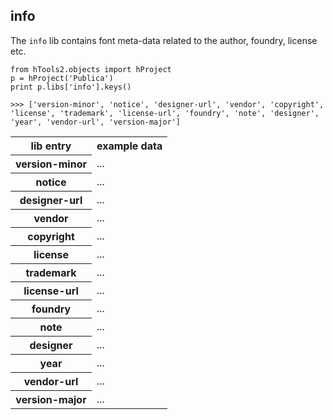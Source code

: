 ## info

The `info` lib contains font meta-data related to the author, foundry, license etc.

    from hTools2.objects import hProject
    p = hProject('Publica')
    print p.libs['info'].keys()

    >>> ['version-minor', 'notice', 'designer-url', 'vendor', 'copyright', 'license', 'trademark', 'license-url', 'foundry', 'note', 'designer', 'year', 'vendor-url', 'version-major']

<table>
    <tr>
        <th>lib entry</th>
        <th>example data</th>
    </tr>
    <tr>
        <th>version-minor</th>
        <td>...</td>
    </tr>
    <tr>
        <th>notice</th>
        <td>...</td>
    </tr>
    <tr>
        <th>designer-url</th>
        <td>...</td>
    </tr>
    <tr>
        <th>vendor</th>
        <td>...</td>
    </tr>
    <tr>
        <th>copyright</th>
        <td>...</td>
    </tr>
    <tr>
        <th>license</th>
        <td>...</td>
    </tr>
    <tr>
        <th>trademark</th>
        <td>...</td>
    </tr>
    <tr>
        <th>license-url</th>
        <td>...</td>
    </tr>
    <tr>
        <th>foundry</th>
        <td>...</td>
    </tr>
    <tr>
        <th>note</th>
        <td>...</td>
    </tr>
    <tr>
        <th>designer</th>
        <td>...</td>
    </tr>
    <tr>
        <th>year</th>
        <td>...</td>
    </tr>
    <tr>
        <th>vendor-url</th>
        <td>...</td>
    </tr>
    <tr>
        <th>version-major</th>
        <td>...</td>
    </tr>
</table>

